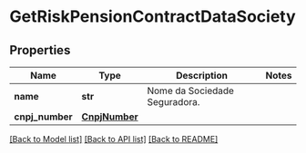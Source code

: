 # GetRiskPensionContractDataSociety

## Properties
Name | Type | Description | Notes
------------ | ------------- | ------------- | -------------
**name** | **str** | Nome da Sociedade Seguradora. | 
**cnpj_number** | [**CnpjNumber**](CnpjNumber.md) |  | 

[[Back to Model list]](../README.md#documentation-for-models) [[Back to API list]](../README.md#documentation-for-api-endpoints) [[Back to README]](../README.md)

